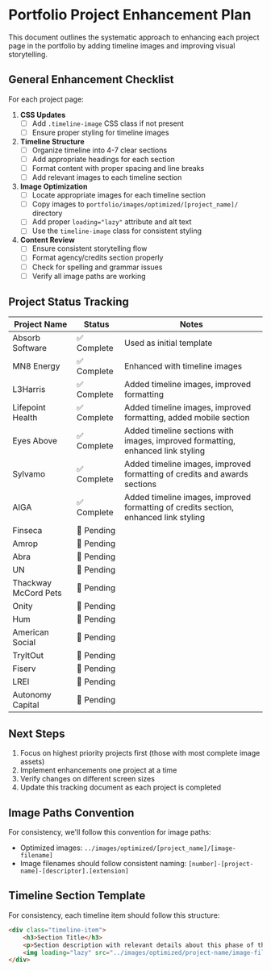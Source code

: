 # Portfolio Project Enhancement Plan

This document outlines the systematic approach to enhancing each project page in the portfolio by adding timeline images and improving visual storytelling.

## General Enhancement Checklist

For each project page:

1. **CSS Updates**
   - [ ] Add `.timeline-image` CSS class if not present
   - [ ] Ensure proper styling for timeline images

2. **Timeline Structure**
   - [ ] Organize timeline into 4-7 clear sections
   - [ ] Add appropriate headings for each section
   - [ ] Format content with proper spacing and line breaks
   - [ ] Add relevant images to each timeline section

3. **Image Optimization**
   - [ ] Locate appropriate images for each timeline section
   - [ ] Copy images to `portfolio/images/optimized/[project_name]/` directory
   - [ ] Add proper `loading="lazy"` attribute and alt text
   - [ ] Use the `timeline-image` class for consistent styling

4. **Content Review**
   - [ ] Ensure consistent storytelling flow
   - [ ] Format agency/credits section properly
   - [ ] Check for spelling and grammar issues
   - [ ] Verify all image paths are working

## Project Status Tracking

| Project Name | Status | Notes |
|--------------|--------|-------|
| Absorb Software | ✅ Complete | Used as initial template |
| MN8 Energy | ✅ Complete | Enhanced with timeline images |
| L3Harris | ✅ Complete | Added timeline images, improved formatting |
| Lifepoint Health | ✅ Complete | Added timeline images, improved formatting, added mobile section |
| Eyes Above | ✅ Complete | Added timeline sections with images, improved formatting, enhanced link styling |
| Sylvamo | ✅ Complete | Added timeline images, improved formatting of credits and awards sections |
| AIGA | ✅ Complete | Added timeline images, improved formatting of credits section, enhanced link styling |
| Finseca | 🔄 Pending | |
| Amrop | 🔄 Pending | |
| Abra | 🔄 Pending | |
| UN | 🔄 Pending | |
| Thackway McCord Pets | 🔄 Pending | |
| Onity | 🔄 Pending | |
| Hum | 🔄 Pending | |
| American Social | 🔄 Pending | |
| TryItOut | 🔄 Pending | |
| Fiserv | 🔄 Pending | |
| LREI | 🔄 Pending | |
| Autonomy Capital | 🔄 Pending | |

## Next Steps

1. Focus on highest priority projects first (those with most complete image assets)
2. Implement enhancements one project at a time
3. Verify changes on different screen sizes
4. Update this tracking document as each project is completed

## Image Paths Convention

For consistency, we'll follow this convention for image paths:
- Optimized images: `../images/optimized/[project_name]/[image-filename]`
- Image filenames should follow consistent naming: `[number]-[project-name]-[descriptor].[extension]`

## Timeline Section Template

For consistency, each timeline item should follow this structure:

```html
<div class="timeline-item">
    <h3>Section Title</h3>
    <p>Section description with relevant details about this phase of the project.</p>
    <img loading="lazy" src="../images/optimized/project-name/image-filename.jpg" alt="Descriptive alt text" class="timeline-image">
</div>
```